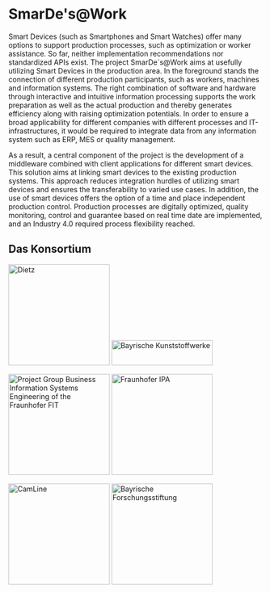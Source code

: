# SmarDe's@Work

Smart Devices (such as Smartphones and Smart Watches) offer many options to support production processes, such as optimization or worker assistance. So far, neither implementation recommendations nor standardized APIs exist. The project SmarDe´s@Work aims at usefully utilizing Smart Devices in the production area. In the foreground stands the connection of different production participants, such as workers, machines and information systems. The right combination of software and hardware through interactive and intuitive information processing supports the work preparation as well as the actual production and thereby generates efficiency along with raising optimization potentials. In order to ensure a broad applicability for different companies with different processes and IT-infrastructures, it would be required to integrate data from any information system such as ERP, MES or quality management. 

As a result, a central component of the project is the development of a middleware combined with client applications for different smart devices. This solution aims at linking smart devices to the existing production systems. This approach reduces integration hurdles of utilizing smart devices and ensures the transferability to varied use cases. In addition, the use of smart devices offers the option of a time and place independent production control. Production processes are digitally optimized, quality monitoring, control and guarantee based on real time date are implemented, and an Industry 4.0 required process flexibility reached.


## Das Konsortium 

<img width="200" height="200" alt="Dietz" src="https://www.dietz.eu/wp-content/uploads/2018/05/dietz-logo-75.svg"> <img height="50" width="200" alt="Bayrische Kunststoffwerke" src="https://www.bkw-selb.de/bkw_cms/wp-content/uploads/2015/03/bkw-logo-300x33.png">

<img width="200" alt="Project Group Business Information Systems Engineering of the Fraunhofer FIT" src="https://fim-rc.de/wp-content/uploads/logo_fraunhofer.svg"> <img width="200" alt="Fraunhofer IPA" src="https://www.ipa.fraunhofer.de/content/dam/ipa/ipa.svg">

<img width="200" alt="CamLine" src="https://www.camline.com/fileadmin/templates/img/camline-logo.png">

<img width="200" alt="Bayrische Forschungsstiftung" src="https://www.bayfor.org/mount_media/images/veranstaltungen/news_bildupload1a_081020Logo_BFS_neu_0de9cf2de91fb5193662edeaf8f4318e.jpg">
